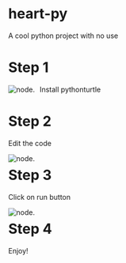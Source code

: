 # heart-py
A cool python project with no use 



# Step 1
Install pythonturtle
<img src="https://cdn.discordapp.com/attachments/781731472406085632/832965124955832360/IMG_20210417_181459.jpg"
     alt="node."
     style="float: left; margin-right: 10px;" />


# Step 2
Edit the code

<img src="https://cdn.discordapp.com/attachments/781731472406085632/832965321185820732/IMG_20210417_181122.jpg"
     alt="node."
     style="float: left; margin-right: 10px;" />

# Step 3
Click on run button

<img src="https://cdn.discordapp.com/attachments/781731472406085632/832965568582778910/IMG_20210417_181530.jpg"
     alt="node."
     style="float: left; margin-right: 10px;" />

# Step 4
Enjoy!
